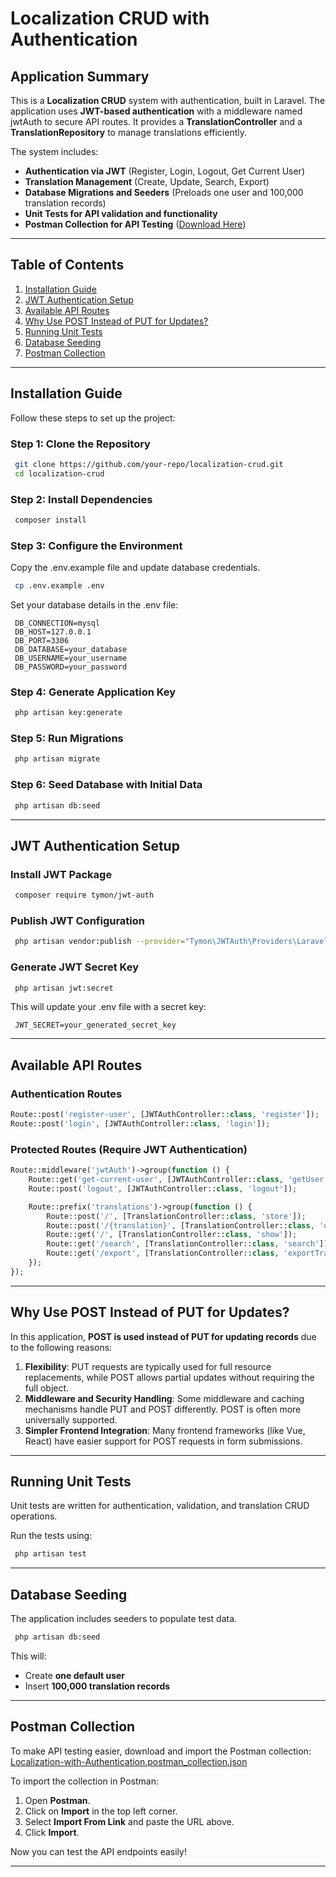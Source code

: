 # Localization CRUD with Authentication

## Application Summary
This is a **Localization CRUD** system with authentication, built in Laravel. The application uses **JWT-based authentication** with a middleware named jwtAuth to secure API routes. It provides a **TranslationController** and a **TranslationRepository** to manage translations efficiently.

The system includes:
- **Authentication via JWT** (Register, Login, Logout, Get Current User)
- **Translation Management** (Create, Update, Search, Export)
- **Database Migrations and Seeders** (Preloads one user and 100,000 translation records)
- **Unit Tests for API validation and functionality**
- **Postman Collection for API Testing** ([Download Here](https://github.com/Faisal-Hussain/localization-with-authentication/blob/master/Localization-with-Authentication.postman_collection.json))

---

## Table of Contents
1. [Installation Guide](#installation-guide)
2. [JWT Authentication Setup](#jwt-authentication-setup)
3. [Available API Routes](#available-api-routes)
4. [Why Use POST Instead of PUT for Updates?](#why-use-post-instead-of-put-for-updates)
5. [Running Unit Tests](#running-unit-tests)
6. [Database Seeding](#database-seeding)
7. [Postman Collection](#postman-collection)

---

## Installation Guide

Follow these steps to set up the project:

### Step 1: Clone the Repository
```sh
 git clone https://github.com/your-repo/localization-crud.git
 cd localization-crud
```

### Step 2: Install Dependencies
```sh
 composer install
```

### Step 3: Configure the Environment
Copy the .env.example file and update database credentials.
```sh
 cp .env.example .env
```

Set your database details in the .env file:
```env
 DB_CONNECTION=mysql
 DB_HOST=127.0.0.1
 DB_PORT=3306
 DB_DATABASE=your_database
 DB_USERNAME=your_username
 DB_PASSWORD=your_password
```

### Step 4: Generate Application Key
```sh
 php artisan key:generate
```

### Step 5: Run Migrations
```sh
 php artisan migrate
```

### Step 6: Seed Database with Initial Data
```sh
 php artisan db:seed
```

---

## JWT Authentication Setup

### Install JWT Package
```sh
 composer require tymon/jwt-auth
```

### Publish JWT Configuration
```sh
 php artisan vendor:publish --provider="Tymon\JWTAuth\Providers\LaravelServiceProvider"
```

### Generate JWT Secret Key
```sh
 php artisan jwt:secret
```

This will update your .env file with a secret key:
```env
 JWT_SECRET=your_generated_secret_key
```

---

## Available API Routes

### **Authentication Routes**
```php
Route::post('register-user', [JWTAuthController::class, 'register']);
Route::post('login', [JWTAuthController::class, 'login']);
```

### **Protected Routes (Require JWT Authentication)**
```php
Route::middleware('jwtAuth')->group(function () {
    Route::get('get-current-user', [JWTAuthController::class, 'getUser']);
    Route::post('logout', [JWTAuthController::class, 'logout']);

    Route::prefix('translations')->group(function () {
        Route::post('/', [TranslationController::class, 'store']);
        Route::post('/{translation}', [TranslationController::class, 'update']);
        Route::get('/', [TranslationController::class, 'show']);
        Route::get('/search', [TranslationController::class, 'search']);
        Route::get('/export', [TranslationController::class, 'exportTranslations']);
    });
});
```

---

## Why Use POST Instead of PUT for Updates?
In this application, **POST is used instead of PUT for updating records** due to the following reasons:

1. **Flexibility**: PUT requests are typically used for full resource replacements, while POST allows partial updates without requiring the full object.
2. **Middleware and Security Handling**: Some middleware and caching mechanisms handle PUT and POST differently. POST is often more universally supported.
3. **Simpler Frontend Integration**: Many frontend frameworks (like Vue, React) have easier support for POST requests in form submissions.

---

## Running Unit Tests
Unit tests are written for authentication, validation, and translation CRUD operations.

Run the tests using:
```sh
 php artisan test
```

---

## Database Seeding
The application includes seeders to populate test data.

```sh
 php artisan db:seed
```

This will:
- Create **one default user**
- Insert **100,000 translation records**

---

## Postman Collection
To make API testing easier, download and import the Postman collection:
[Localization-with-Authentication.postman_collection.json](https://github.com/Faisal-Hussain/localization-with-authentication/blob/master/Localization-with-Authentication.postman_collection.json)

To import the collection in Postman:
1. Open **Postman**.
2. Click on **Import** in the top left corner.
3. Select **Import From Link** and paste the URL above.
4. Click **Import**.

Now you can test the API endpoints easily!

---

